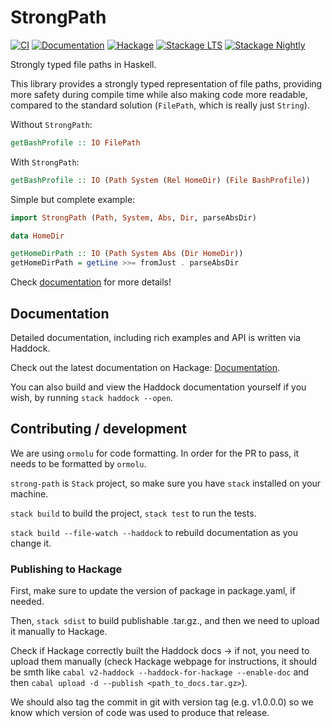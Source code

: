 # StrongPath

[![CI](https://github.com/wasp-lang/strong-path/workflows/CI/badge.svg?branch=main)](https://github.com/wasp-lang/strong-path/actions/workflows/ci.yaml?query=branch%3Amain)
[![Documentation](https://img.shields.io/badge/Docs-Haddock-blue)](https://hackage.haskell.org/package/strong-path/docs/StrongPath.html)
[![Hackage](https://img.shields.io/hackage/v/strong-path.svg)](https://hackage.haskell.org/package/strong-path)
[![Stackage LTS](http://stackage.org/package/strong-path/badge/lts)](http://stackage.org/lts/package/strong-path)
[![Stackage Nightly](http://stackage.org/package/strong-path/badge/nightly)](http://stackage.org/nightly/package/strong-path)

Strongly typed file paths in Haskell.

This library provides a strongly typed representation of file paths, providing more safety during compile time while also making code more readable, compared to the standard solution (`FilePath`, which is really just `String`).

Without `StrongPath`:
```hs
getBashProfile :: IO FilePath
```

With `StrongPath`:
```hs
getBashProfile :: IO (Path System (Rel HomeDir) (File BashProfile))
```

Simple but complete example:
```hs
import StrongPath (Path, System, Abs, Dir, parseAbsDir)

data HomeDir

getHomeDirPath :: IO (Path System Abs (Dir HomeDir))
getHomeDirPath = getLine >>= fromJust . parseAbsDir
```

Check [documentation](https://hackage.haskell.org/package/strong-path/docs/StrongPath.html) for more details!

## Documentation
Detailed documentation, including rich examples and API is written via Haddock.

Check out the latest documentation on Hackage: [Documentation](https://hackage.haskell.org/package/strong-path/docs/StrongPath.html).

You can also build and view the Haddock documentation yourself if you wish, by running `stack haddock --open`.

## Contributing / development
We are using `ormolu` for code formatting. In order for the PR to pass, it needs to be formatted by `ormolu`.

`strong-path` is `Stack` project, so make sure you have `stack` installed on your machine.

`stack build` to build the project, `stack test` to run the tests.

`stack build --file-watch --haddock` to rebuild documentation as you change it.

### Publishing to Hackage

First, make sure to update the version of package in package.yaml, if needed.

Then, `stack sdist` to build publishable .tar.gz., and then we need to upload it manually to Hackage.

Check if Hackage correctly built the Haddock docs -> if not, you need to upload them manually (check Hackage webpage for instructions, it should be smth like `cabal v2-haddock --haddock-for-hackage --enable-doc` and then `cabal upload -d --publish <path_to_docs.tar.gz>`).

We should also tag the commit in git with version tag (e.g. v1.0.0.0) so we know which version of code was used to produce that release.
